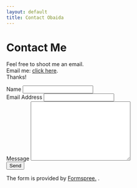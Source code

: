 ```yaml
---
layout: default
title: Contact Obaida
---
```


<div id="contact">
  <h1 class="pageTitle">Contact Me</h1>
  <div class="contactContent">
    <p class="intro">Feel free to shoot me an email. <br>
      Email me:  <a href="mailto:obaida007@gmail.com">click here</a>. <br>
      Thanks!
    </p>
    <p>
    <form action="http://formspree.io/obaida007@gmail.com" method="POST">
      <label for="name">Name</label>    
      <input type="text" id="name" name="name" class="full-width"><br>
      <label for="email">Email Address</label>
      <input type="email" id="email" name="_replyto" class="full-width"><br>
      <label for="message">Message</label>
      <textarea name="message" id="message" cols="30" rows="10" class="full-width"></textarea><br>
      <input type="submit" value="Send" class="button">
    </form>
    </p>
  </div>
  <p> The form is provided by <a href="http://formspree.io/">Formspree.</a> .</p>
</div>

